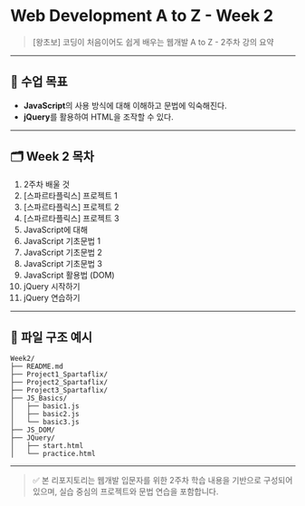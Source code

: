 # Web Development A to Z - Week 2

> [왕초보] 코딩이 처음이어도 쉽게 배우는 웹개발 A to Z - 2주차 강의 요약

---

## 🎯 수업 목표

- **JavaScript**의 사용 방식에 대해 이해하고 문법에 익숙해진다.  
- **jQuery**를 활용하여 HTML을 조작할 수 있다.

---

## 🗂️ Week 2 목차

1. 2주차 배울 것  
2. [스파르타플릭스] 프로젝트 1  
3. [스파르타플릭스] 프로젝트 2  
4. [스파르타플릭스] 프로젝트 3  
5. JavaScript에 대해  
6. JavaScript 기초문법 1  
7. JavaScript 기초문법 2  
8. JavaScript 기초문법 3  
9. JavaScript 활용법 (DOM)  
10. jQuery 시작하기  
11. jQuery 연습하기  

---

## 📁 파일 구조 예시

```
Week2/
├── README.md
├── Project1_Spartaflix/
├── Project2_Spartaflix/
├── Project3_Spartaflix/
├── JS_Basics/
│   ├── basic1.js
│   ├── basic2.js
│   └── basic3.js
├── JS_DOM/
├── JQuery/
│   ├── start.html
│   └── practice.html
```

---

> ✅ 본 리포지토리는 웹개발 입문자를 위한 2주차 학습 내용을 기반으로 구성되어 있으며, 실습 중심의 프로젝트와 문법 연습을 포함합니다.
